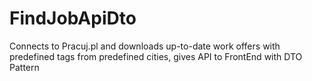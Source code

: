 # FindJobApiDto
Connects to Pracuj.pl and downloads up-to-date work offers with predefined tags from predefined cities, gives API to FrontEnd with DTO Pattern
